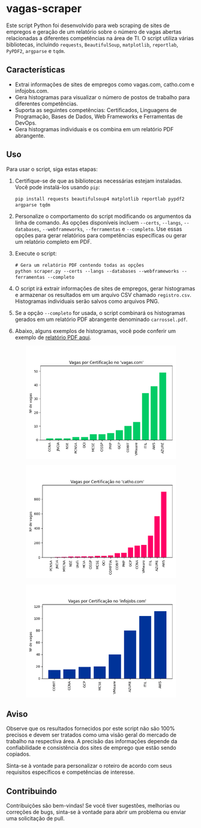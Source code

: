 # vagas-scraper

Este script Python foi desenvolvido para web scraping de sites de empregos e geração de um relatório sobre o número de vagas abertas relacionadas a diferentes competências na área de TI. O script utiliza várias bibliotecas, incluindo `requests`, `BeautifulSoup`, `matplotlib`, `reportlab`, `PyPDF2`, `argparse` e `tqdm`.

## Características

- Extrai informações de sites de empregos como vagas.com, catho.com e infojobs.com.
- Gera histogramas para visualizar o número de postos de trabalho para diferentes competências.
- Suporta as seguintes competências: Certificados, Linguagens de Programação, Bases de Dados, Web Frameworks e Ferramentas de DevOps.
- Gera histogramas individuais e os combina em um relatório PDF abrangente.

## Uso

Para usar o script, siga estas etapas:

1. Certifique-se de que as bibliotecas necessárias estejam instaladas. Você pode instalá-los usando `pip`:
    ```
    pip install requests beautifulsoup4 matplotlib reportlab pypdf2 argparse tqdm
    ```

2. Personalize o comportamento do script modificando os argumentos da linha de comando. As opções disponíveis incluem `--certs`, `--langs`, `--databases`, `--webframeworks`, `--ferramentas` e `--completo`. Use essas opções para gerar relatórios para competências específicas ou gerar um relatório completo em PDF.

3. Execute o script:
    ```
    # Gera um relatório PDF contendo todas as opções
    python scraper.py --certs --langs --databases --webframeworks --ferramentas --completo
    ```

4. O script irá extrair informações de sites de empregos, gerar histogramas e armazenar os resultados em um arquivo CSV chamado `registro.csv`. Histogramas individuais serão salvos como arquivos PNG.

5. Se a opção `--completo` for usada, o script combinará os histogramas gerados em um relatório PDF abrangente denominado `carrossel.pdf`.

6. Abaixo, alguns exemplos de histogramas, você pode conferir um exemplo de [relatório PDF aqui](https://github.com/joaopedrolourencoaffonso/vagas-scraper/blob/master/PDFs/carrossel.pdf).

<p align="center">
  <img src="https://raw.githubusercontent.com/joaopedrolourencoaffonso/vagas-scraper/master/graficos/certificados-vagas.png" alt="Vagas por certificado no 'vagas'" style="width:400px;height:300px;">
    
<p align="center">
  <img src="https://raw.githubusercontent.com/joaopedrolourencoaffonso/vagas-scraper/master/graficos/certificados-catho.png" alt="Vagas por certificado na Catho" style="width:400px;height:300px;">

<p align="center">
  <img src="https://raw.githubusercontent.com/joaopedrolourencoaffonso/vagas-scraper/master/graficos/certificados-infojobs.png" alt="Vagas por linguagem no 'vagas'" style="width:400px;height:300px;">

## Aviso

Observe que os resultados fornecidos por este script não são 100% precisos e devem ser tratados como uma visão geral do mercado de trabalho na respectiva área. A precisão das informações depende da confiabilidade e consistência dos sites de emprego que estão sendo copiados.

Sinta-se à vontade para personalizar o roteiro de acordo com seus requisitos específicos e competências de interesse.

## Contribuindo

Contribuições são bem-vindas! Se você tiver sugestões, melhorias ou correções de bugs, sinta-se à vontade para abrir um problema ou enviar uma solicitação de pull.

